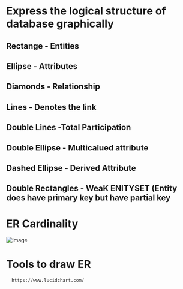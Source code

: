 # Express the logical structure of database graphically


## Rectange - Entities
## Ellipse - Attributes
## Diamonds - Relationship
## Lines - Denotes the link 
## Double Lines  -Total Participation
## Double Ellipse - Multicalued attribute
## Dashed Ellipse - Derived Attribute
## Double Rectangles - WeaK ENITYSET (Entity does have primary key but have partial key

# ER Cardinality

![image](https://user-images.githubusercontent.com/30944903/180423060-73c73601-c19d-4bf2-af60-9d3030ea4d80.png)

# Tools to draw ER

```
  https://www.lucidchart.com/
  
```

